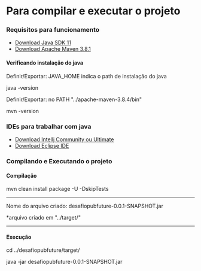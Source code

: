 # Para compilar e executar o projeto

### Requisitos para funcionamento
* [Download Java SDK 11](https://www.oracle.com/br/java/technologies/javase/jdk11-archive-downloads.html)
* [Download Apache Maven 3.8.1](https://maven.apache.org/docs/history.html#maven-3-1)

#### Verificando instalação do java
Definir/Exportar: JAVA_HOME indica o path de instalação do java

java -version

Definir/Exportar: no PATH "../apache-maven-3.8.4/bin"

mvn -version

### IDEs para trabalhar com java
* [Download Intellj Community ou Ultimate](https://www.jetbrains.com/pt-br/idea/download/other.html)
* [Download Eclipse IDE](https://www.eclipse.org/downloads/)

 
### Compilando e Executando o projeto

#### Compilação 

mvn clean install package -U -DskipTests
___
Nome do arquivo criado:
desafiopubfuture-0.0.1-SNAPSHOT.jar

*arquivo criado em "../target/"
___
#### Execução

cd ../desafiopubfuture/target/

java -jar desafiopubfuture-0.0.1-SNAPSHOT.jar

 
